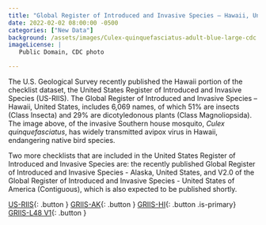 ```yaml
---
title: "Global Register of Introduced and Invasive Species – Hawaii, United States, checklist dataset published" 
date: 2022-02-02 08:00:00 -0500 
categories: ["New Data"] 
background: /assets/images/Culex-quinquefasciatus-adult-blue-large-cdc.jpg
imageLicense: | 
   Public Domain, CDC photo

--- 
```


The U.S. Geological Survey recently published the Hawaii portion of the checklist dataset, the United States Register of Introduced and Invasive Species (US-RIIS). The Global Register of Introduced and Invasive Species – Hawaii, United States, includes 6,069 names, of which 51% are insects (Class Insecta) and 29% are dicotyledonous plants (Class Magnoliopsida). The image above, of the invasive Southern house mosquito, *Culex quinquefasciatus*, has widely transmitted avipox virus in Hawaii, endangering native bird species.

Two more checklists that are included in the United States Register of Introduced and Invasive Species are: the recently published Global Register of Introduced and Invasive Species - Alaska, United States, and V2.0 of the Global Register of Introduced and Invasive Species - United States of America (Contiguous), which is also expected to be published shortly.

[US-RIIS](https://doi.org/10.5066/P95XL09Q){: .button }
[GRIIS-AK](https://www.gbif.org/dataset/7b091962-fdb2-49eb-9bfb-7d66561f1a8a){: .button }
[GRIIS-HI](https://www.gbif.org/dataset/6baf6a53-c106-40fb-bbde-f6d4e4051513){: .button .is-primary}
[GRIIS-L48 V1](https://www.gbif.org/dataset/6b64ef7e-82f7-47a3-8ddb-ec6794ea07d6){: .button }
